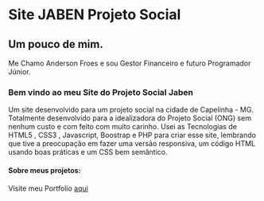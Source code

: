 # Site JABEN Projeto Social

## Um pouco de mim.
Me Chamo Anderson Froes e sou Gestor Financeiro e futuro Programador Júnior.

### Bem vindo ao meu Site do Projeto Social Jaben
Um site desenvolvido para um projeto social na cidade de Capelinha - MG.
Totalmente desenvolvido para a idealizadora do Projeto Social (ONG) sem nenhum custo e com feito com muito carinho.
Usei as Tecnologias de HTML5 , CSS3 , Javascript, Boostrap e PHP para criar esse site, lembrando que tive a preocupação em fazer uma versão responsiva, um código HTML usando boas práticas e um CSS bem semântico.

#### Sobre meus projetos: 

Visite meu Portfolio [aqui](https://AndersonFroes.github.io/Portfolio/)